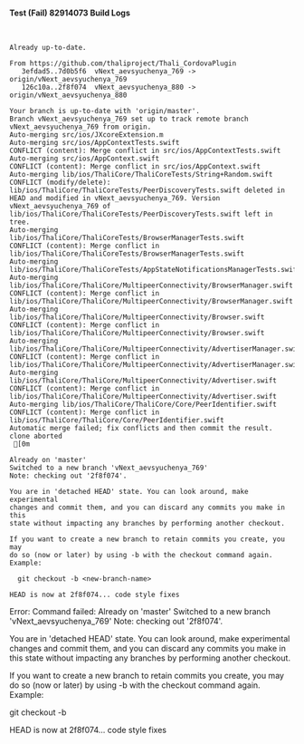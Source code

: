 #### Test (Fail) 82914073 Build Logs


```


```

```
Already up-to-date.

From https://github.com/thaliproject/Thali_CordovaPlugin
   3efdad5..7d0b5f6  vNext_aevsyuchenya_769 -> origin/vNext_aevsyuchenya_769
   126c10a..2f8f074  vNext_aevsyuchenya_880 -> origin/vNext_aevsyuchenya_880

```

```
Your branch is up-to-date with 'origin/master'.
Branch vNext_aevsyuchenya_769 set up to track remote branch vNext_aevsyuchenya_769 from origin.
Auto-merging src/ios/JXcoreExtension.m
Auto-merging src/ios/AppContextTests.swift
CONFLICT (content): Merge conflict in src/ios/AppContextTests.swift
Auto-merging src/ios/AppContext.swift
CONFLICT (content): Merge conflict in src/ios/AppContext.swift
Auto-merging lib/ios/ThaliCore/ThaliCoreTests/String+Random.swift
CONFLICT (modify/delete): lib/ios/ThaliCore/ThaliCoreTests/PeerDiscoveryTests.swift deleted in HEAD and modified in vNext_aevsyuchenya_769. Version vNext_aevsyuchenya_769 of lib/ios/ThaliCore/ThaliCoreTests/PeerDiscoveryTests.swift left in tree.
Auto-merging lib/ios/ThaliCore/ThaliCoreTests/BrowserManagerTests.swift
CONFLICT (content): Merge conflict in lib/ios/ThaliCore/ThaliCoreTests/BrowserManagerTests.swift
Auto-merging lib/ios/ThaliCore/ThaliCoreTests/AppStateNotificationsManagerTests.swift
Auto-merging lib/ios/ThaliCore/ThaliCore/MultipeerConnectivity/BrowserManager.swift
CONFLICT (content): Merge conflict in lib/ios/ThaliCore/ThaliCore/MultipeerConnectivity/BrowserManager.swift
Auto-merging lib/ios/ThaliCore/ThaliCore/MultipeerConnectivity/Browser.swift
CONFLICT (content): Merge conflict in lib/ios/ThaliCore/ThaliCore/MultipeerConnectivity/Browser.swift
Auto-merging lib/ios/ThaliCore/ThaliCore/MultipeerConnectivity/AdvertiserManager.swift
CONFLICT (content): Merge conflict in lib/ios/ThaliCore/ThaliCore/MultipeerConnectivity/AdvertiserManager.swift
Auto-merging lib/ios/ThaliCore/ThaliCore/MultipeerConnectivity/Advertiser.swift
CONFLICT (content): Merge conflict in lib/ios/ThaliCore/ThaliCore/MultipeerConnectivity/Advertiser.swift
Auto-merging lib/ios/ThaliCore/ThaliCore/Core/PeerIdentifier.swift
CONFLICT (content): Merge conflict in lib/ios/ThaliCore/ThaliCore/Core/PeerIdentifier.swift
Automatic merge failed; fix conflicts and then commit the result.
clone aborted
 [0m

Already on 'master'
Switched to a new branch 'vNext_aevsyuchenya_769'
Note: checking out '2f8f074'.

You are in 'detached HEAD' state. You can look around, make experimental
changes and commit them, and you can discard any commits you make in this
state without impacting any branches by performing another checkout.

If you want to create a new branch to retain commits you create, you may
do so (now or later) by using -b with the checkout command again. Example:

  git checkout -b <new-branch-name>

HEAD is now at 2f8f074... code style fixes

```

Error: Command failed: Already on 'master'
Switched to a new branch 'vNext_aevsyuchenya_769'
Note: checking out '2f8f074'.

You are in 'detached HEAD' state. You can look around, make experimental
changes and commit them, and you can discard any commits you make in this
state without impacting any branches by performing another checkout.

If you want to create a new branch to retain commits you create, you may
do so (now or later) by using -b with the checkout command again. Example:

  git checkout -b <new-branch-name>

HEAD is now at 2f8f074... code style fixes
